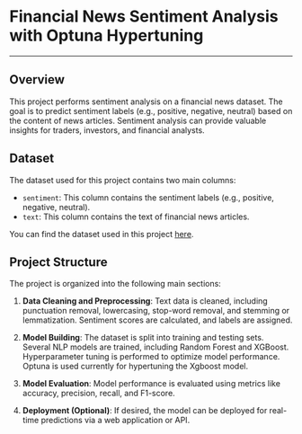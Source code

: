 # Financial News Sentiment Analysis with Optuna Hypertuning

---

## Overview

This project performs sentiment analysis on a financial news dataset. The goal is to predict sentiment labels (e.g., positive, negative, neutral) based on the content of news articles. Sentiment analysis can provide valuable insights for traders, investors, and financial analysts.

## Dataset

The dataset used for this project contains two main columns:

- `sentiment`: This column contains the sentiment labels (e.g., positive, negative, neutral).
- `text`: This column contains the text of financial news articles.

You can find the dataset used in this project [here](link_to_dataset).

## Project Structure

The project is organized into the following main sections:


1. **Data Cleaning and Preprocessing**: Text data is cleaned, including punctuation removal, lowercasing, stop-word removal, and stemming or lemmatization. Sentiment scores are calculated, and labels are assigned.


2. **Model Building**: The dataset is split into training and testing sets. Several NLP models are trained, including Random Forest and XGBoost. Hyperparameter tuning is performed to optimize model performance. Optuna is used currently for hypertuning the Xgboost model.

3. **Model Evaluation**: Model performance is evaluated using metrics like accuracy, precision, recall, and F1-score.

4. **Deployment (Optional)**: If desired, the model can be deployed for real-time predictions via a web application or API.


   ```
